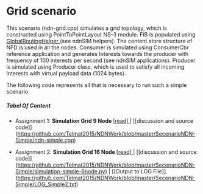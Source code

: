 
#  Grid scenario

This scenario (ndn-grid.cpp) simulates a grid topology, which is constructed using PointToPointLayout NS-3 module. FIB is populated using [GlobalRoutingHelper ](https://github.com/Telmat2015/NDNWork/blob/master/SecenarioNDN-Grid/Simulation%20Secenario%20NDNSim-grid4x4.md) (see ndnSIM helpers). The content store structure of NFD is used in all the nodes. Consumer is simulated using ConsumerCbr reference application and generates Interests towards the producer with frequency of 100 interests per second (see ndnSIM applications). Producer is simulated using Producer class, which is used to satisfy all incoming Interests with virtual payload data (1024 bytes).

The following code represents all that is necessary to run such a simple scenario
##### Tabel Of Content

   -  Assignment 1: <b>Simulation Grid 9 Node </b>[[read] ](https://github.com/Telmat2015/NDNWork/blob/master/SecenarioNDN-Grid/Simulation%20Secenario%20NDNSim-grid.md) | [[discussion and source code]] (https://github.com/Telmat2015/NDNWork/blob/master/SecenarioNDN-Simple/ndn-simple.cpp)
   
   -  Assignment 2: <b>Simulation Grid 16 Node </b>[[read] ](https://github.com/Telmat2015/NDNWork/blob/master/SecenarioNDN-Grid/Simulation%20Secenario%20NDNSim-grid4x4.md) | [[discussion and source code]] (https://github.com/Telmat2015/NDNWork/blob/master/SecenarioNDN-Simple/simulation-simple-6node.py) | [[Output to LOG File]] (https://github.com/Telmat2015/NDNWork/blob/master/SecenarioNDN-Simple/LOG_Simple2.txt)
